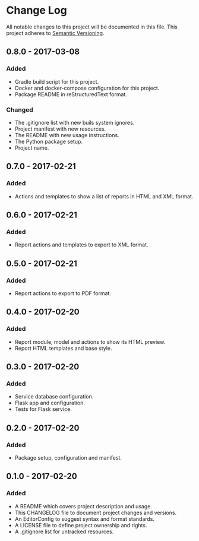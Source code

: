 # Change Log

All notable changes to this project will be documented in this file. This
project adheres to [Semantic Versioning](http://semver.org).

## 0.8.0 - 2017-03-08

### Added

  - Gradle build script for this project.
  - Docker and docker-compose configuration for this project.
  - Package README in reStructuredText format.

### Changed

  - The .gitignore list with new buils system ignores.
  - Project manifest with new resources.
  - The README with new usage instructions.
  - The Python package setup.
  - Project name.

## 0.7.0 - 2017-02-21

### Added

  - Actions and templates to show a list of reports in HTML and XML format.

## 0.6.0 - 2017-02-21

### Added

  - Report actions and templates to export to XML format.

## 0.5.0 - 2017-02-21

### Added

  - Report actions to export to PDF format.

## 0.4.0 - 2017-02-20

### Added

  - Report module, model and actions to show its HTML preview.
  - Report HTML templates and base style.

## 0.3.0 - 2017-02-20

### Added

  - Service database configuration.
  - Flask app and configuration.
  - Tests for Flask service.

## 0.2.0 - 2017-02-20

### Added

  - Package setup, configuration and manifest.

## 0.1.0 - 2017-02-20

### Added

  - A README which covers project description and usage.
  - This CHANGELOG file to document project changes and versions.
  - An EditorConfig to suggest syntax and format standards.
  - A LICENSE file to define project ownership and rights.
  - A .gitignore list for untracked resources.
